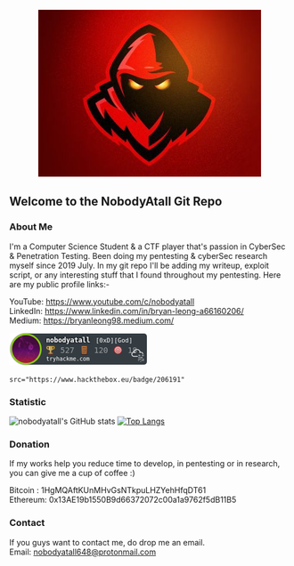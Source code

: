 <p align="center">
  <img src="redteam2.jpg">
</p>

## Welcome to the NobodyAtall Git Repo

### About Me
I'm a Computer Science Student & a CTF player that's passion in CyberSec & Penetration Testing. Been doing my pentesting & cyberSec research myself since 2019 July. In my git repo I'll be adding my writeup, exploit script, or any interesting stuff that I found throughout my pentesting. Here are my public profile links:-

YouTube: https://www.youtube.com/c/nobodyatall <br>
LinkedIn: https://www.linkedin.com/in/bryan-leong-a66160206/ <br>
Medium: https://bryanleong98.medium.com/

![alt text](thm.png)
```JS
src="https://www.hackthebox.eu/badge/206191"
```

### Statistic
![nobodyatall's GitHub stats](https://github-readme-stats.vercel.app/api?username=nobodyatall648&show_icons=true&theme=radical)
[![Top Langs](https://github-readme-stats.vercel.app/api/top-langs/?username=nobodyatall648&hide=html&theme=tokyonight&layout=compact)](https://github.com/anuraghazra/github-readme-stats)

### Donation
If my works help you reduce time to develop, in pentesting or in research, you can give me a cup of coffee :) 

Bitcoin : 1HgMQAftKUnMHvGsNTkpuLHZYehHfqDT61 <br>
Ethereum: 0x13AE19b1550B9d66372072c00a1a9762f5dB11B5

### Contact
If you guys want to contact me, do drop me an email. <br>
Email: nobodyatall648@protonmail.com
